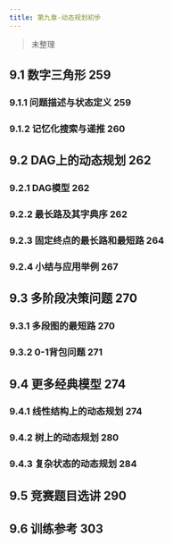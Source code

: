 ```yaml
---
title: 第九章-动态规划初步
---
```


>未整理 
<!-- more -->
## 9.1 数字三角形 259
### 9.1.1 问题描述与状态定义 259
### 9.1.2 记忆化搜索与递推 260


## 9.2 DAG上的动态规划 262
### 9.2.1 DAG模型 262
### 9.2.2 最长路及其字典序 262
### 9.2.3 固定终点的最长路和最短路 264
### 9.2.4 小结与应用举例 267


## 9.3 多阶段决策问题 270
### 9.3.1 多段图的最短路 270
### 9.3.2 0-1背包问题 271



## 9.4 更多经典模型 274
### 9.4.1 线性结构上的动态规划 274
### 9.4.2 树上的动态规划 280
### 9.4.3 复杂状态的动态规划 284


## 9.5 竞赛题目选讲 290
## 9.6 训练参考 303